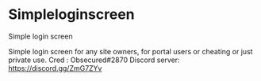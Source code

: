# Simpleloginscreen
Simple login screen

Simple login screen for any site owners, for portal users or cheating or just private use.
Cred : Obsecured#2870
Discord server: https://discord.gg/ZmG7ZYv
